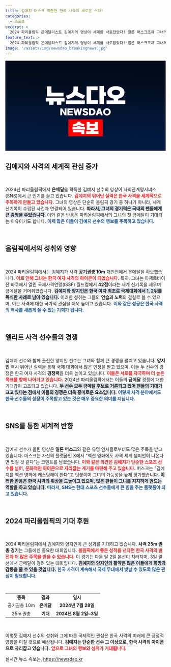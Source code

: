 ```yaml
---
title: 김예지 머스크 극찬한 한국 사격의 새로운 스타!
categories:
  - 스포츠
excerpt: >
  2024 파리올림픽 은메달리스트 김예지의 영상이 세계를 사로잡았다! 일론 머스크조차 그녀의 활약에 찬사를 보내며 액션 영화 캐스팅을 제안했다. 신기록 세운 사격 여전사의 매력에 주목하자!
feature_text: >
  2024 파리올림픽 은메달리스트 김예지의 영상이 세계를 사로잡았다! 일론 머스크조차 그녀의 활약에 찬사를 보내며 액션 영화 캐스팅을 제안했다. 신기록 세운 사격 여전사의 매력에 주목하자!
image: '/assets/img/newsdao_breakingnews.jpg'
---
```


<p><img src="/assets/img/newsdao_breakingnews.jpg" alt="pcversion 속보" /></p>

<h2 data-ke-size="size26">김예지와 사격의 세계적 관심 증가</h2>

<p data-ke-size="size16">&nbsp;</p> 

<p>2024년 파리올림픽에서 <b>은메달</b>을 획득한 김예지 선수의 영상이 사회관계망서비스(SNS)에서 큰 인기를 끌고 있습니다. <b><span style="color: #ee2323;">김예지의 뛰어난 실력은 한국 사격을 세계적으로 주목하게 만들고 있습니다.</span></b> 그녀의 영상은 단순히 올림픽 경기 중 하나가 아니라, 세계 신기록이 수립된 사건과 연결되어 있습니다. <b><span style="background-color: #21538527;">따라서, 그녀의 경기력은 국내외 팬들에게 큰 감명을 주었습니다.</span></b> 이와 같은 반응은 파리올림픽에서의 그녀의 첫 금메달이 기대되는 이유이기도 합니다. <b><span style="color: #1a5490;">이제 많은 이들이 김예지 선수의 행보를 주목하고 있습니다.</span></b> </p>

<p data-ke-size="size16">&nbsp;</p> 

<h2 data-ke-size="size26">올림픽에서의 성취와 영향</h2>

<p data-ke-size="size16">&nbsp;</p>

<p>2024 파리올림픽에서는 김예지가 사격 <b>공기권총 10m</b> 개인전에서 은메달을 확보했습니다. <b><span style="color: #ee2323;">이로 인해 그녀는 한국 여자 사격의 아이콘이 되었습니다.</span></b> 특히, 그녀는 아제르바이잔 바쿠에서 열린 국제사격연맹(ISSF) 월드컵에서 <b>42점</b>이라는 세계 신기록을 세우며 금메달을 거머쥐었습니다. <b><span style="background-color: #21538527;">김예지와 양지인은 한국 여자 최초로 국제대회에서 1, 2위를 독식한 사례로 남아 있습니다.</span></b> 이러한 성취는 그들의 <b>연습과 노력</b>의 결실로 볼 수 있으며, 이는 사격에 대한 국가적 관심을 더욱 높이고 있습니다. <b><span style="color: #1a5490;">이와 같은 성공은 한국 사격의 역사를 새롭게 쓸 수 있는 기회가 됩니다.</span></b> </p>

<p data-ke-size="size16">&nbsp;</p> 

<h2 data-ke-size="size26">엘리트 사격 선수들의 경쟁</h2>

<p data-ke-size="size16">&nbsp;</p>

<p>김예지 선수와 함께 출전한 양지인 선수는 그녀와 함께 큰 경쟁을 펼치고 있습니다. <b>양지인</b> 역시 뛰어난 실력을 통해 국제 대회에서 많은 인정을 받고 있으며, 이들 두 선수의 경쟁은 한국 여자 사격의 <b>경쟁력</b>을 더욱 높이고 있습니다. <b><span style="color: #ee2323;">이들은 서로를 자극하며 더 높은 목표를 향해 나아가고 있습니다.</span></b> 2024년 파리올림픽에서는 이들의 <b>금메달</b> 경쟁에 대한 기대감이 고조되고 있습니다. <b><span style="background-color: #21538527;">두 선수 모두 금메달 후보로 거론되고 있어 팬들의 기대가 크고 있다는 점에서 이들의 경쟁은 더욱 흥미로운 요소입니다.</span></b> <b><span style="color: #1a5490;">이렇게 사격 분야에서도 한국 선수들의 성장이 주목받고 있는 것은 매우 중요한 의미를 지닙니다.</span></b> </p>

<p data-ke-size="size16">&nbsp;</p> 

<h2 data-ke-size="size26">SNS를 통한 세계적 반향</h2>

<p data-ke-size="size16">&nbsp;</p>

<p>김예지 선수가 올린 영상은 <b>일론 머스크</b>와 같은 유명 인사들로부터도 많은 주목을 받고 있습니다. 머스크는 자신의 플랫폼인 X에서 "액션 영화에도 사격 세계 챔피언이 나온다면 멋질 것 같다"는 코멘트를 남겼습니다. <b><span style="color: #ee2323;">이와 같은 의견은 김예지가 단순한 스포츠 선수를 넘어, 문화적인 아이콘으로 자리잡는 계기를 마련해 주고 있습니다.</span></b> 머스크는 "김예지를 액션 영화에 캐스팅해야 한다"고 덧붙이며 그녀의 가능성을 높게 평가했습니다. <b><span style="background-color: #21538527;">이러한 반응은 한국 사격의 위상을 드높이고 있으며, 많은 팬들이 그녀를 지지하게 만드는 역할을 하고 있습니다.</span></b> <b><span style="color: #1a5490;">따라서, SNS는 현대 스포츠 선수들에게 큰 힘을 주는 플랫폼이 되고 있습니다.</span></b> </p>

<p data-ke-size="size16">&nbsp;</p> 

<h2 data-ke-size="size26">2024 파리올림픽의 기대 후원</h2>

<p data-ke-size="size16">&nbsp;</p>

<p>2024 파리올림픽에서 김예지와 양지인이 큰 성과를 기대하고 있습니다. <b>사격 25m 권총 경기</b>는 그들에겐 중요한 대회입니다. <b><span style="color: #ee2323;">올림픽에서 좋은 성적을 낸다면 한국 사격의 발전과 더 많은 주목을 받을 수 있습니다.</span></b> 이 경기는 다음 달 2일 본선이 치러지며, 3일 결선에서 금메달이 걸려 있는 대회입니다. <b><span style="background-color: #21538527;">김예지와 양지인의 활약은 많은 이들에게 희망과 감동을 줄 수 있을 것입니다.</span></b> <b><span style="color: #1a5490;">한국 사격이 계속해서 국제 무대에서 빛날 수 있도록 많은 관심이 필요합니다.</span></b> </p>

<p data-ke-size="size16">&nbsp;</p> 

<table style="width: 100%; border-collapse: collapse;">
  <tr>
    <td style="text-align: center; height: 17px;"><b>종목</b></td>
    <td style="text-align: center; height: 17px;"><b>결과</b></td>
    <td style="text-align: center; height: 17px;"><b>일시</b></td>
  </tr>
  <tr>
    <td style="text-align: center; height: 17px;">공기권총 10m</td>
    <td style="text-align: center; height: 17px;"><b>은메달</b></td>
    <td style="text-align: center; height: 17px;"><b>2024년 7월 28일</b></td>
  </tr>
  <tr>
    <td style="text-align: center; height: 17px;">25m 권총</td>
    <td style="text-align: center; height: 17px;"><b>기대</b></td>
    <td style="text-align: center; height: 17px;"><b>2024년 8월 2일~3일</b></td>
  </tr>
</table>

<p data-ke-size="size16">&nbsp;</p>

<p>이렇듯 김예지 선수의 성취와 그에 따른 국제적인 관심은 한국 사격의 미래에 큰 긍정적 영향을 미칠 것으로 예상됩니다. <b>김예지는 단순한 선수 그 이상으로, 한국 사격의 아이콘으로 자리잡고 있습니다.</b> <b><span style="color: #ee2323;">앞으로 그녀의 행보와 성취가 기대됩니다.</span></b></p>
실시간 뉴스 속보는, <a href="https://newsdao.kr" rel="dofollow">https://newsdao.kr</a>


